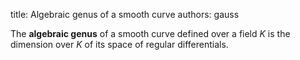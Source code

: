 title: Algebraic genus of a smooth curve 
authors:
    gauss

The **algebraic genus** of a smooth curve defined over a field $K$ is the dimension over $K$ of its space of regular differentials. 
